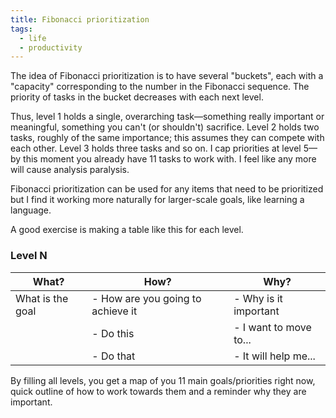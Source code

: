 ```yaml
---
title: Fibonacci prioritization
tags:
  - life
  - productivity
---
```


The idea of Fibonacci prioritization is to have several "buckets", each with a "capacity" corresponding to the number in the Fibonacci sequence. The priority of tasks in the bucket decreases with each next level.

Thus, level 1 holds a single, overarching task—something really important or meaningful, something you can't (or shouldn't) sacrifice. Level 2 holds two tasks, roughly of the same importance; this assumes they can compete with each other. Level 3 holds three tasks and so on. I cap priorities at level 5—by this moment you already have 11 tasks to work with. I feel like any more will cause analysis paralysis.

Fibonacci prioritization can be used for any items that need to be prioritized but I find it working more naturally for larger-scale goals, like learning a language.

A good exercise is making a table like this for each level.

### Level N

| What?            | How?                              | Why?                   |
| ---------------- | --------------------------------- | ---------------------- |
| What is the goal | - How are you going to achieve it | - Why is it important  |
|                  | - Do this                         | - I want to move to... |
|                  | - Do that                         | - It will help me...   |

By filling all levels, you get a map of you 11 main goals/priorities right now, quick outline of how to work towards them and a reminder why they are important.
